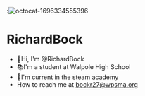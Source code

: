 :![octocat-1696334555396](https://github.com/RichardBock/RichardB/assets/146837420/7f1bf477-9a26-4891-a456-6d09a488eb76)
# RichardBock
- 👋Hi, I'm @RichardBock
- 📚I'm a student at Walpole High School
- 🔧I'm current in the steam academy
- How to reach me at bockr27@wpsma.org
